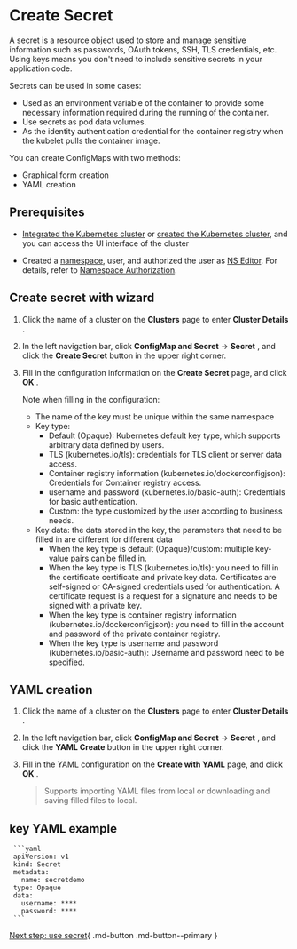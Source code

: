 # Create Secret

A secret is a resource object used to store and manage sensitive information such as passwords,
OAuth tokens, SSH, TLS credentials, etc. Using keys means you don't need to include sensitive secrets
in your application code.

Secrets can be used in some cases:

- Used as an environment variable of the container to provide some necessary information
  required during the running of the container.
- Use secrets as pod data volumes.
- As the identity authentication credential for the container registry
  when the kubelet pulls the container image.

You can create ConfigMaps with two methods:

- Graphical form creation
- YAML creation

## Prerequisites

- [Integrated the Kubernetes cluster](../clusters/integrate-cluster.md) or
  [created the Kubernetes cluster](../clusters/create-cluster.md),
  and you can access the UI interface of the cluster

- Created a [namespace](../namespaces/createns.md),
  user,
  and authorized the user as [NS Editor](../permissions/permission-brief.md#ns-editor).
  For details, refer to [Namespace Authorization](../permissions/cluster-ns-auth.md).

## Create secret with wizard

1. Click the name of a cluster on the __Clusters__ page to enter __Cluster Details__ .

     

2. In the left navigation bar, click __ConfigMap and Secret__ -> __Secret__ , and click the __Create Secret__ button in the upper right corner.

     

3. Fill in the configuration information on the __Create Secret__ page, and click __OK__ .

     

     Note when filling in the configuration:

     - The name of the key must be unique within the same namespace
     - Key type:
         - Default (Opaque): Kubernetes default key type, which supports arbitrary data defined by users.
         - TLS (kubernetes.io/tls): credentials for TLS client or server data access.
         - Container registry information (kubernetes.io/dockerconfigjson): Credentials for Container registry access.
         - username and password (kubernetes.io/basic-auth): Credentials for basic authentication.
         - Custom: the type customized by the user according to business needs.
     - Key data: the data stored in the key, the parameters that need to be filled in are different for different data
         - When the key type is default (Opaque)/custom: multiple key-value pairs can be filled in.
         - When the key type is TLS (kubernetes.io/tls): you need to fill in the certificate certificate and private key data. Certificates are self-signed or CA-signed credentials used for authentication. A certificate request is a request for a signature and needs to be signed with a private key.
         - When the key type is container registry information (kubernetes.io/dockerconfigjson): you need to fill in the account and password of the private container registry.
         - When the key type is username and password (kubernetes.io/basic-auth): Username and password need to be specified.

## YAML creation

1. Click the name of a cluster on the __Clusters__ page to enter __Cluster Details__ .

     

2. In the left navigation bar, click __ConfigMap and Secret__ -> __Secret__ , and click the __YAML Create__ button in the upper right corner.

     

3. Fill in the YAML configuration on the __Create with YAML__ page, and click __OK__ .

     > Supports importing YAML files from local or downloading and saving filled files to local.

     

## key YAML example

     ```yaml
     apiVersion: v1
     kind: Secret
     metadata:
       name: secretdemo
     type: Opaque
     data:
       username: ****
       password: ****
     ```

[Next step: use secret](use-secret.md){ .md-button .md-button--primary }
